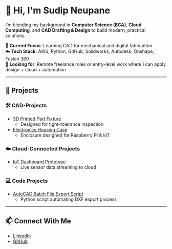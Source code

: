# 👋 Hi, I'm Sudip Neupane

I’m blending my background in **Computer Science (BCA)**, **Cloud Computing**, and **CAD Drafting & Design** to build modern, practical solutions.

🔧 **Current Focus**: Learning CAD for mechanical and digital fabrication  
☁️ **Tech Stack**: AWS, Python, GitHub, Solidworks, Autodesk, Onshape, Fusion 360  
📍 **Looking for**: Remote freelance roles or entry-level work where I can apply design + cloud + automation

---

## 🧰 Projects

### 🛠️ CAD-Projects
- [3D Printed Part Fixture](./CAD-Projects/project1-part-fixture)
  - Designed for tight-tolerance inspection
- [Electronics Housing Case](./CAD-Projects/project2-housing-case)
  - Enclosure designed for Raspberry Pi & IoT

### ☁️ Cloud-Connected Projects
- [IoT Dashboard Prototype](./Cloud-Projects/iot-dashboard-prototype)
  - Live sensor data streaming to cloud

### 💻 Code Projects
- [AutoCAD Batch File Export Script](./Code-Projects/automation-script-1)
  - Python script automating DXF export process

---

## 📫 Connect With Me

- [LinkedIn](https://www.linkedin.com/in/yourprofile)
- [GitHub](https://github.com/sudipneupane)
